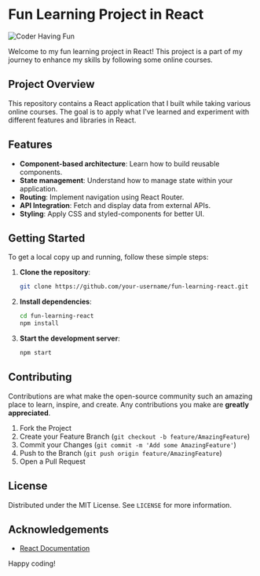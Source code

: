 # Fun Learning Project in React


![Coder Having Fun](https://media.giphy.com/media/13HgwGsXF0aiGY/giphy.gif)

Welcome to my fun learning project in React! This project is a part of my journey to enhance my skills by following some online courses.

## Project Overview

This repository contains a React application that I built while taking various online courses. The goal is to apply what I've learned and experiment with different features and libraries in React.

## Features

- **Component-based architecture**: Learn how to build reusable components.
- **State management**: Understand how to manage state within your application.
- **Routing**: Implement navigation using React Router.
- **API Integration**: Fetch and display data from external APIs.
- **Styling**: Apply CSS and styled-components for better UI.

## Getting Started

To get a local copy up and running, follow these simple steps:

1. **Clone the repository**:
    ```sh
    git clone https://github.com/your-username/fun-learning-react.git
    ```

2. **Install dependencies**:
    ```sh
    cd fun-learning-react
    npm install
    ```

3. **Start the development server**:
    ```sh
    npm start
    ```

## Contributing

Contributions are what make the open-source community such an amazing place to learn, inspire, and create. Any contributions you make are **greatly appreciated**.

1. Fork the Project
2. Create your Feature Branch (`git checkout -b feature/AmazingFeature`)
3. Commit your Changes (`git commit -m 'Add some AmazingFeature'`)
4. Push to the Branch (`git push origin feature/AmazingFeature`)
5. Open a Pull Request

## License

Distributed under the MIT License. See `LICENSE` for more information.

## Acknowledgements

- [React Documentation](https://react.dev/learn)


Happy coding!